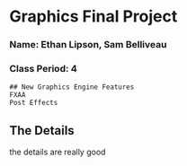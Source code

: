 # Graphics Final Project

### Name: Ethan Lipson, Sam Belliveau
### Class Period: 4
```
## New Graphics Engine Features
FXAA
Post Effects

```

## The Details
the details are really good 